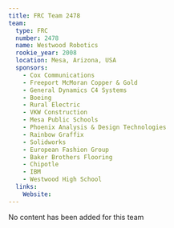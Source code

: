 ```yaml
---
title: FRC Team 2478
team:
  type: FRC
  number: 2478
  name: Westwood Robotics
  rookie_year: 2008
  location: Mesa, Arizona, USA
  sponsors:
    - Cox Communications
    - Freeport McMoran Copper & Gold
    - General Dynamics C4 Systems
    - Boeing
    - Rural Electric
    - VKW Construction
    - Mesa Public Schools
    - Phoenix Analysis & Design Technologies
    - Rainbow Graffix
    - Solidworks
    - European Fashion Group
    - Baker Brothers Flooring
    - Chipotle
    - IBM
    - Westwood High School
  links:
    Website: 
---
```

No content has been added for this team